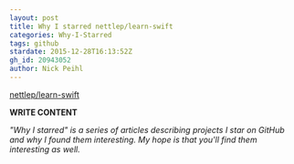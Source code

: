 ```yaml
---
layout: post
title: Why I starred nettlep/learn-swift
categories: Why-I-Starred
tags: github
stardate: 2015-12-28T16:13:52Z
gh_id: 20943052
author: Nick Peihl
---
```


[nettlep/learn-swift](https://github.com/nettlep/learn-swift)

**WRITE CONTENT**

*"Why I starred" is a series of articles describing projects I star on GitHub and why I found them interesting. My hope is that you'll find them interesting as well.*

